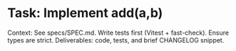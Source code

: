 # Task: Implement add(a,b)

Context: See specs/SPEC.md. Write tests first (Vitest + fast-check). Ensure types are strict. 
Deliverables: code, tests, and brief CHANGELOG snippet.
